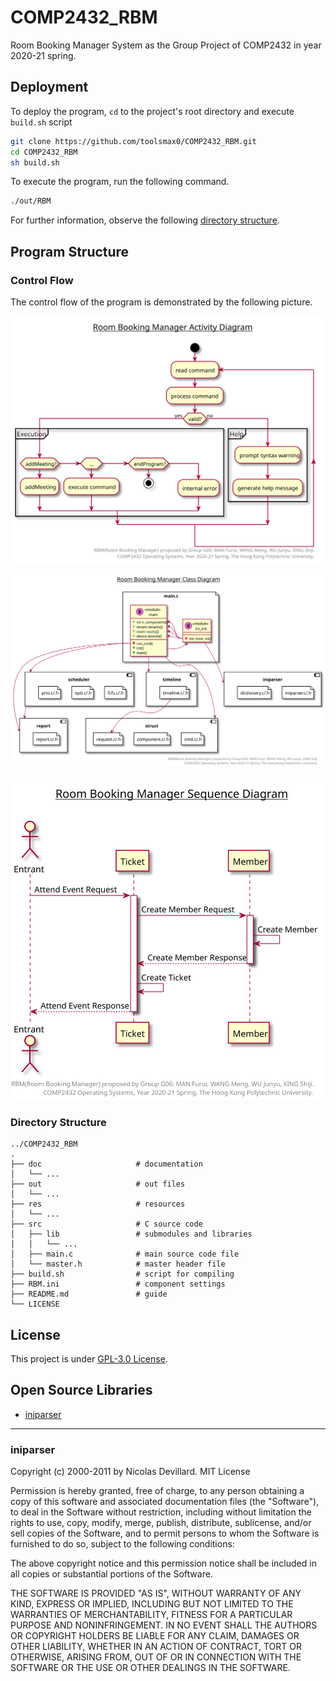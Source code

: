 # COMP2432_RBM

Room Booking Manager System as the Group Project of COMP2432 in year 2020-21 spring.

## Deployment

To deploy the program, `cd` to the project's root directory and execute `build.sh` script 

```sh
git clone https://github.com/toolsmax0/COMP2432_RBM.git
cd COMP2432_RBM
sh build.sh
```

To execute the program, run the following command.

```sh
./out/RBM
```

For further information, observe the following [directory structure](#Directory%20Structure).

## Program Structure

### Control Flow

The control flow of the program is demonstrated by the following picture.

![Activity Diagram](./res/svg/activity_diagram.svg)

![Class Diagram](./res/svg/class_diagram.svg)

![Sequence Diagram](./res/svg/sequence_diagram.svg)

### Directory Structure

```
../COMP2432_RBM
.
├── doc                     # documentation
│   └── ...
├── out                     # out files
│   └── ...
├── res                     # resources
│   └── ...
├── src                     # C source code
│   ├── lib                 # submodules and libraries
│   │   └── ...
│   ├── main.c              # main source code file
│   └── master.h            # master header file
├── build.sh                # script for compiling
├── RBM.ini                 # component settings
├── README.md               # guide
└── LICENSE
```

## License

This project is under [GPL-3.0 License](./LICENSE).

## Open Source Libraries

- [iniparser](https://github.com/ndevilla/iniparser)

---

### iniparser

Copyright (c) 2000-2011 by Nicolas Devillard.
MIT License

Permission is hereby granted, free of charge, to any person obtaining a
copy of this software and associated documentation files (the "Software"),
to deal in the Software without restriction, including without limitation
the rights to use, copy, modify, merge, publish, distribute, sublicense,
and/or sell copies of the Software, and to permit persons to whom the
Software is furnished to do so, subject to the following conditions:

The above copyright notice and this permission notice shall be included in
all copies or substantial portions of the Software.

THE SOFTWARE IS PROVIDED "AS IS", WITHOUT WARRANTY OF ANY KIND, EXPRESS OR
IMPLIED, INCLUDING BUT NOT LIMITED TO THE WARRANTIES OF MERCHANTABILITY,
FITNESS FOR A PARTICULAR PURPOSE AND NONINFRINGEMENT. IN NO EVENT SHALL THE
AUTHORS OR COPYRIGHT HOLDERS BE LIABLE FOR ANY CLAIM, DAMAGES OR OTHER
LIABILITY, WHETHER IN AN ACTION OF CONTRACT, TORT OR OTHERWISE, ARISING
FROM, OUT OF OR IN CONNECTION WITH THE SOFTWARE OR THE USE OR OTHER
DEALINGS IN THE SOFTWARE.